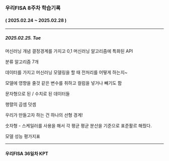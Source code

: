 ### 우리FISA 8주차 학습기록
#### ( 2025.02.24 ~ 2025.02.28 )
***
##### 2025.02.25. Tue

머신러닝 개념
결정경계를 가지고 0,1 
머신러닝 알고리즘에 특화된 API

분류 알고리즘 7개

데이터를 가지고 머신러닝 모델링을 할 때 전처리를 어떻게 하는지~

모델에 영향을 줄것 같은 변수를 취하고
컬럼을 넣거나 빼기도 함

문자형으로 된 / 수치로 된 데이터들

행렬의 곱셈 덧셈

우리가 만들고자 하는 건 하나의 선형 경계!

숫자형 - 스케일러를 사용을 해서 각 평균 평균 분산을 기준으로 표준활르 해줬다.

모델 성능 평가지표




***
#### 우리FISA 36일차 KPT
